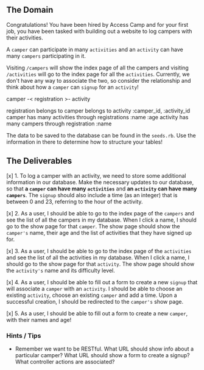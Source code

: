 ## The Domain
Congratulations! You have been hired by Access Camp and for your first job, you have been tasked with building out a website to log campers with their activities.

A `camper` can participate in many `activities` and an `activity` can have many `campers` participating in it.

Visiting `/campers` will show the index page of all the campers and visiting `/activities` will go to the index page for all the `activities`.
Currently, we don't have any way to associate the two, so consider the relationship and think about how a `camper` can `signup` for an `activity`!

camper -< registration >- activity

registration 
    belongs to camper
    belongs to activity :camper_id, :activity_id
camper has many activities through registrations
    :name
    :age
activity has many campers through registration
    :name

The data to be saved to the database can be found in the `seeds.rb`. Use the information in there to determine how to structure your tables!

## The Deliverables

[x] 1. To log a camper with an activity, we need to store some additional information in our database. Make the necessary updates to our database, so that **a `camper` can have many `activities`** and **an `activity` can have many `campers`**. The `signup` should also include a time (as an integer) that is between 0 and 23, referring to the hour of the activity.

[x] 2. As a user, I should be able to go to the index page of the `campers` and see the list of all the campers in my database. When I click a name, I should go to the show page for that `camper`. The show page should show the `camper's` name, their age and the list of activities that they have signed up for.

[x] 3. As a user, I should be able to go to the index page of the `activities` and see the list of all the activities in my database. When I click a name, I should go to the show page for that `activity`. The show page should show the `activity's` name and its difficulty level.

[x] 4. As a user, I should be able to fill out a form to create a new `signup` that will associate a `camper` with an `activity`. I should be able to choose an existing `activity`, choose an existing `camper` and add a time. Upon a successful creation, I should be redirected to the `camper's` show page.

[x] 5. As a user, I should be able to fill out a form to create a new `camper`, with their names and age!

### Hints / Tips

+ Remember we want to be RESTful. What URL should show info about a particular camper? What URL should show a form to create a signup? What controller actions are associated?  
